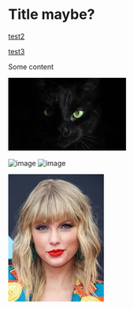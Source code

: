 # Title maybe?

[test2](test2)

[test3](test3)

Some content

![chat](chat.jpg)

<img width="167" height="148" alt="image" src="https://github.com/user-attachments/assets/e1d95510-78fb-4b3e-bb23-e0c2526a9886" />
<img width="223" height="148" alt="image" src="https://github.com/user-attachments/assets/504d8b3b-ed6d-4f1e-93df-8cb99a2588f7" />


[![taylor](taylor_lover.jpg)](https://taylorswift.com)
